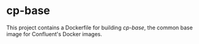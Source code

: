 # cp-base

This project contains a Dockerfile for building *cp-base*, the common base image for Confluent's Docker images.
